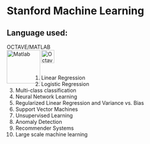 # Stanford Machine Learning
## Language used: 
OCTAVE/MATLAB 
<br>
[<img alight=left alt="Octave" width="35px" src= "https://www.gnu.org/software/octave/img/octave-logo.png" />](https://www.gnu.org/software/octave/)
[<img align=left alt="Matlab" width="90px" src= "https://www.eletimes.com/wp-content/uploads/2018/03/mathworks-logo.jpg" />](https://www.mathworks.com/)
<br>
<br>
1. Linear Regression
2. Logistic Regression
3. Multi-class classification
4. Neural Network Learning
5. Regularized Linear Regression and Variance vs. Bias
6. Support Vector Machines
7. Unsupervised Learning
8. Anomaly Detection
9. Recommender Systems
10. Large scale machine learning

